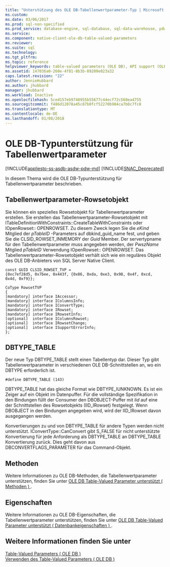 ```yaml
---
title: "Unterstützung des OLE DB-Tabellenwertparameter-Typ | Microsoft Docs"
ms.custom: 
ms.date: 03/06/2017
ms.prod: sql-non-specified
ms.prod_service: database-engine, sql-database, sql-data-warehouse, pdw
ms.service: 
ms.component: native-client-ole-db-table-valued-parameters
ms.reviewer: 
ms.suite: sql
ms.technology: 
ms.tgt_pltfrm: 
ms.topic: reference
helpviewer_keywords: table-valued parameters (OLE DB), API support (OLE DB)
ms.assetid: 147036a0-260e-4f81-8b3b-89209e023a32
caps.latest.revision: "22"
author: JennieHubbard
ms.author: jhubbard
manager: jhubbard
ms.workload: Inactive
ms.openlocfilehash: 5ced157eb9748955b55677c44ecf72c568ea4755
ms.sourcegitcommit: f486d12078a45c87b0fcf52270b904ca7b0c7fc8
ms.translationtype: MT
ms.contentlocale: de-DE
ms.lasthandoff: 01/08/2018
---
```

# <a name="ole-db-table-valued-parameter-type-support"></a>OLE DB-Typunterstützung für Tabellenwertparameter
[!INCLUDE[appliesto-ss-asdb-asdw-pdw-md](../../includes/appliesto-ss-asdb-asdw-pdw-md.md)]
[!INCLUDE[SNAC_Deprecated](../../includes/snac-deprecated.md)]

  In diesem Thema wird die OLE DB-Typunterstützung für Tabellenwertparameter beschrieben.  
  
## <a name="table-valued-parameter-rowset-object"></a>Tabellenwertparameter-Rowsetobjekt  
 Sie können ein spezielles Rowsetobjekt für Tabellenwertparameter erstellen. Sie erstellen das Tabellenwertparameter-Rowsetobjekt mit ITableDefinitionWithConstraints::CreateTableWithConstraints oder IOpenRowset:: OPENROWSET. Zu diesem Zweck legen Sie die *eKind* Mitglied der *pTableID* -Parameters auf dbkind_guid_name fest, und geben Sie die CLSID_ROWSET_INMEMORY der *Guid* Member. Der servertypname für den Tabellenwertparameter muss angegeben werden, der *PwszName* Mitglied *pTableID* Verwendung IOpenRowset:: OPENROWSET. Das Tabellenwertparameter-Rowsetobjekt verhält sich wie ein reguläres Objekt des OLE DB-Anbieters von SQL Server Native Client.  
  
```  
const GUID CLSID_ROWSET_TVP =   
{0xc7ef28d5, 0x7bee, 0x443f, {0x86, 0xda, 0xe3, 0x98, 0x4f, 0xcd, 0x4d, 0xf9}};  
  
CoType RowsetTVP  
{  
[mandatory] interface IAccessor;  
[mandatory] interface IColumnsInfo;  
[mandatory] interface IConvertType;  
[mandatory] interface IRowset;  
[mandatory] interface IRowsetInfo;  
[optional]  interface IColumnsRowset;  
[optional]  interface IRowsetChange;  
[optional]  interface ISupportErrorInfo;  
};  
```  
  
## <a name="dbtypetable"></a>DBTYPE_TABLE  
 Der neue Typ DBTYPE_TABLE stellt einen Tabellentyp dar. Dieser Typ gibt Tabellenwertparameter in verschiedenen OLE DB-Schnittstellen an, wo ein DBTYPE erforderlich ist.  
  
```  
#define DBTYPE_TABLE (143)  
```  
  
 DBTYPE_TABLE hat das gleiche Format wie DBTYPE_IUNKNOWN. Es ist ein Zeiger auf ein Objekt im Datenpuffer. Für die vollständige Spezifikation in den Bindungen füllt der Consumer den DBOBJECT-Puffer mit *Iid* auf eine der Schnittstellen des Rowsetobjekts (IID_IRowset) festgelegt. Wenn DBOBJECT in den Bindungen angegeben wird, wird der IID_IRowset davon ausgegangen werden.  
  
 Konvertierungen zu und von DBTYPE_TABLE für andere Typen werden nicht unterstützt. IConvertType::CanConvert gibt S_FALSE für nicht unterstützte Konvertierung für jede Anforderung als DBTYPE_TABLE an DBTYPE_TABLE Konvertierung zurück. Dies geht davon aus DBCONVERTFLAGS_PARAMETER für das Command-Objekt.  
  
## <a name="methods"></a>Methoden  
 Weitere Informationen zu OLE DB-Methoden, die Tabellenwertparameter unterstützen, finden Sie unter [OLE DB Table-Valued Parameter unterstützt &#40; Methoden &#41; ](../../relational-databases/native-client-ole-db-table-valued-parameters/ole-db-table-valued-parameter-type-support-methods.md).  
  
## <a name="properties"></a>Eigenschaften  
 Weitere Informationen zu OLE DB-Eigenschaften, die Tabellenwertparameter unterstützen, finden Sie unter [OLE DB Table-Valued Parameter unterstützt &#40; Datenbankeigenschaften &#41; ](../../relational-databases/native-client-ole-db-table-valued-parameters/ole-db-table-valued-parameter-type-support-properties.md).  
  
## <a name="see-also"></a>Weitere Informationen finden Sie unter  
 [Table-Valued Parameters &#40; OLE DB &#41;](../../relational-databases/native-client-ole-db-table-valued-parameters/table-valued-parameters-ole-db.md)   
 [Verwenden des Table-Valued Parameters &#40; OLE DB &#41;](../../relational-databases/native-client-ole-db-how-to/use-table-valued-parameters-ole-db.md)  
  
  
